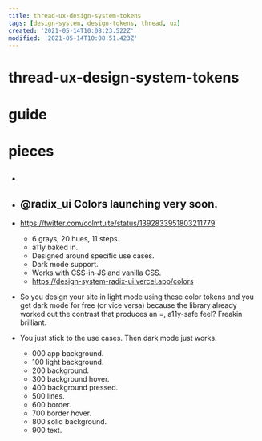 ```yaml
---
title: thread-ux-design-system-tokens
tags: [design-system, design-tokens, thread, ux]
created: '2021-05-14T10:08:23.522Z'
modified: '2021-05-14T10:08:51.423Z'
---
```


# thread-ux-design-system-tokens

# guide

# pieces

- ## 

- ## @radix_ui Colors launching very soon.
- https://twitter.com/colmtuite/status/1392833951803211779
  - 6 grays, 20 hues, 11 steps.
  - a11y baked in.
  - Designed around specific use cases.
  - Dark mode support.
  - Works with CSS-in-JS and vanilla CSS.
  - https://design-system-radix-ui.vercel.app/colors
- So you design your site in light mode using these color tokens and you get dark mode for free (or vice versa) because the library already worked out the contrast that produces an =, a11y-safe feel? Freakin brilliant.
- You just stick to the use cases. Then dark mode just works.
  - 000 app background.
  - 100 light background.
  - 200 background.
  - 300 background hover.
  - 400 background pressed.
  - 500 lines.
  - 600 border.
  - 700 border hover.
  - 800 solid background.
  - 900 text.
